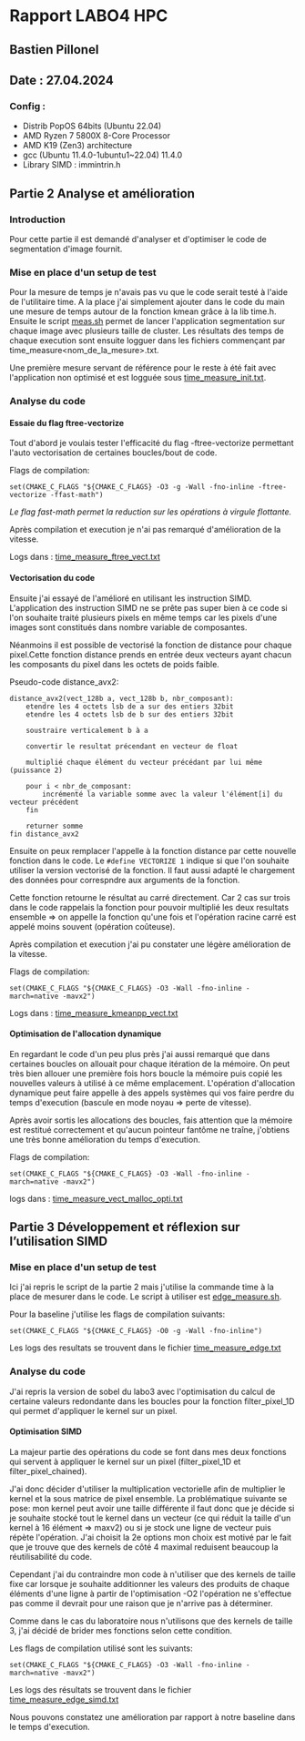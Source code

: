 # Rapport LABO4 HPC
## Bastien Pillonel
## Date : 27.04.2024
### Config : 
- Distrib PopOS 64bits (Ubuntu 22.04)
- AMD Ryzen 7 5800X 8-Core Processor
- AMD K19 (Zen3) architecture
- gcc (Ubuntu 11.4.0-1ubuntu1~22.04) 11.4.0
- Library SIMD : immintrin.h

## Partie 2 Analyse et amélioration

### Introduction

Pour cette partie il est demandé d'analyser et d'optimiser le code de segmentation d'image fournit. 

### Mise en place d'un setup de test

Pour la mesure de temps je n'avais pas vu que le code serait testé à l'aide de l'utilitaire time. A la place j'ai simplement ajouter dans le code du main une mesure de temps autour de la fonction kmean grâce à la lib time.h. Ensuite le script [meas.sh](./code/meas.sh) permet de lancer l'application segmentation sur chaque image avec plusieurs taille de cluster. Les résultats des temps de chaque execution sont ensuite logguer dans les fichiers commençant par time_measure<nom_de_la_mesure>.txt.

Une première mesure servant de référence pour le reste à été fait avec l'application non optimisé et est logguée sous [time_measure_init.txt](./code/time_measure_init.txt).

### Analyse du code

#### Essaie du flag ftree-vectorize

Tout d'abord je voulais tester l'efficacité du flag -ftree-vectorize permettant l'auto vectorisation de certaines boucles/bout de code.

Flags de compilation:

```
set(CMAKE_C_FLAGS "${CMAKE_C_FLAGS} -O3 -g -Wall -fno-inline -ftree-vectorize -ffast-math")
```

_Le flag fast-math permet la reduction sur les opérations à virgule flottante._

Après compilation et execution je n'ai pas remarqué d'amélioration de la vitesse.

Logs dans : [time_measure_ftree_vect.txt](./code/time_measure_ftree_vect.txt)

#### Vectorisation du code

Ensuite j'ai essayé de l'amélioré en utilisant les instruction SIMD. L'application des instruction SIMD ne se prête pas super bien à ce code si l'on souhaite traité plusieurs pixels en même temps car les pixels d'une images sont constitués dans nombre variable de composantes.

Néanmoins il est possible de vectorisé la fonction de distance pour chaque pixel.Cette fonction distance prends en entrée deux vecteurs ayant chacun les composants du pixel dans les octets de poids faible.

Pseudo-code distance_avx2:

```
distance_avx2(vect_128b a, vect_128b b, nbr_composant):
    etendre les 4 octets lsb de a sur des entiers 32bit
    etendre les 4 octets lsb de b sur des entiers 32bit

    soustraire verticalement b à a

    convertir le resultat précendant en vecteur de float

    multiplié chaque élément du vecteur précédant par lui même (puissance 2)

    pour i < nbr_de_composant:
        incrémenté la variable somme avec la valeur l'élément[i] du vecteur précédent
    fin

    returner somme
fin distance_avx2
```

Ensuite on peux remplacer l'appelle à la fonction distance par cette nouvelle fonction dans le code. Le ```#define VECTORIZE 1``` indique si que l'on souhaite utiliser la version vectorisé de la fonction. Il faut aussi adapté le chargement des données pour correspndre aux arguments de la fonction.

Cette fonction retourne le résultat au carré directement. Car 2 cas sur trois dans le code rappelais la fonction pour pouvoir multiplié les deux resultats ensemble => on appelle la fonction qu'une fois et l'opération racine carré est appelé moins souvent (opération coûteuse).

Après compilation et execution j'ai pu constater une légère amélioration de la vitesse.

Flags de compilation:
```
set(CMAKE_C_FLAGS "${CMAKE_C_FLAGS} -O3 -Wall -fno-inline -march=native -mavx2")
```

Logs dans : [time_measure_kmeanpp_vect.txt](./code/time_measure_kmeanpp_vect.txt)

#### Optimisation de l'allocation dynamique

En regardant le code d'un peu plus près j'ai aussi remarqué que dans certaines boucles on allouait pour chaque itération de la mémoire. On peut très bien allouer une première fois hors boucle la mémoire puis copié les nouvelles valeurs à utilisé à ce même emplacement. L'opération d'allocation dynamique peut faire appelle à des appels systèmes qui vos faire perdre du temps d'execution (bascule en mode noyau => perte de vitesse).

Après avoir sortis les allocations des boucles, fais attention que la mémoire est restitué correctement et qu'aucun pointeur fantôme ne traîne, j'obtiens une très bonne amélioration du temps d'execution.

Flags de compilation:
```
set(CMAKE_C_FLAGS "${CMAKE_C_FLAGS} -O3 -Wall -fno-inline -march=native -mavx2")
```

logs dans : [time_measure_vect_malloc_opti.txt](./code/time_measure_vect_malloc_opti.txt)

## Partie 3 Développement et réflexion sur l’utilisation SIMD

### Mise en place d'un setup de test

Ici j'ai repris le script de la partie 2 mais j'utilise la commande time à la place de mesurer dans le code. Le script à utiliser est [edge_measure.sh](./code/edge_measure.sh).

Pour la baseline j'utilise les flags de compilation suivants:

```
set(CMAKE_C_FLAGS "${CMAKE_C_FLAGS} -O0 -g -Wall -fno-inline")
```

Les logs des resultats se trouvent dans le fichier [time_measure_edge.txt](./code/time_measure_edge.txt)

### Analyse du code

J'ai repris la version de sobel du labo3 avec l'optimisation du calcul de certaine valeurs redondante dans les boucles pour la fonction filter_pixel_1D qui permet d'appliquer le kernel sur un pixel.

#### Optimisation SIMD

La majeur partie des opérations du code se font dans mes deux fonctions qui servent à appliquer le kernel sur un pixel (filter_pixel_1D et filter_pixel_chained).

J'ai donc décider d'utiliser la multiplication vectorielle afin de multiplier le kernel et la sous matrice de pixel ensemble. La problématique suivante se pose: mon kernel peut avoir une taille différente il faut donc que je décide si je souhaite stocké tout le kernel dans un vecteur (ce qui réduit la taille d'un kernel à 16 élément => maxv2) ou si je stock une ligne de vecteur puis répète l'opération. J'ai choisit la 2e options mon choix est motivé par le fait que je trouve que des kernels de côté 4 maximal reduisent beaucoup la réutilisabilité du code.

Cependant j'ai du contraindre mon code à n'utiliser que des kernels de taille fixe car lorsque je souhaite additionner les valeurs des produits de chaque éléments d'une ligne à partir de l'optimisation -O2 l'opération ne s'effectue pas comme il devrait pour une raison que je n'arrive pas à déterminer.

Comme dans le cas du laboratoire nous n'utilisons que des kernels de taille 3, j'ai décidé de brider mes fonctions selon cette condition.

Les flags de compilation utilisé sont les suivants:

```
set(CMAKE_C_FLAGS "${CMAKE_C_FLAGS} -O3 -Wall -fno-inline -march=native -mavx2")
```

Les logs des résultats se trouvent dans le fichier [time_measure_edge_simd.txt](./code/time_measure_edge_simd.txt)

Nous pouvons constatez une amélioration par rapport à notre baseline dans le temps d'execution.


